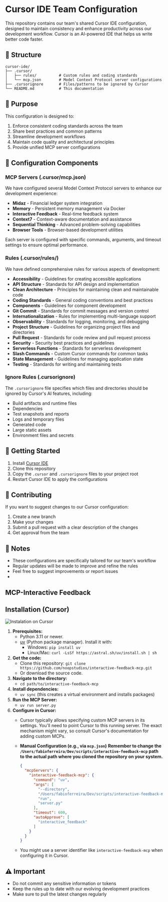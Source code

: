 # Cursor IDE Team Configuration

This repository contains our team's shared Cursor IDE configuration, designed to maintain consistency and enhance productivity across our development workflow. Cursor is an AI-powered IDE that helps us write better code faster.

## 📁 Structure

```
cursor-ide/
├── .cursor/
│   ├── rules/          # Custom rules and coding standards
│   └── mcp.json        # Model Context Protocol server configurations
├── .cursorignore       # Files/patterns to be ignored by Cursor
└── README.md           # This documentation
```

## 🎯 Purpose

This configuration is designed to:
1. Enforce consistent coding standards across the team
2. Share best practices and common patterns
3. Streamline development workflows
4. Maintain code quality and architectural principles
5. Provide unified MCP server configurations

## 🔧 Configuration Components

### MCP Servers (.cursor/mcp.json)

We have configured several Model Context Protocol servers to enhance our development experience:

- **Midaz** - Financial ledger system integration
- **Memory** - Persistent memory management via Docker
- **Interactive Feedback** - Real-time feedback system
- **Context7** - Context-aware documentation and assistance
- **Sequential Thinking** - Advanced problem-solving capabilities
- **Browser Tools** - Browser-based development utilities

Each server is configured with specific commands, arguments, and timeout settings to ensure optimal performance.

### Rules (.cursor/rules/)

We have defined comprehensive rules for various aspects of development:

- **Accessibility** - Guidelines for creating accessible applications
- **API Structure** - Standards for API design and implementation
- **Clean Architecture** - Principles for maintaining clean and maintainable code
- **Coding Standards** - General coding conventions and best practices
- **Components** - Guidelines for component development
- **Git Commit** - Standards for commit messages and version control
- **Internationalization** - Rules for implementing multi-language support
- **Observability** - Standards for logging, monitoring, and debugging
- **Project Structure** - Guidelines for organizing project files and directories
- **Pull Request** - Standards for code review and pull request process
- **Security** - Security best practices and guidelines
- **Serverless Functions** - Standards for serverless development
- **Slash Commands** - Custom Cursor commands for common tasks
- **State Management** - Guidelines for managing application state
- **Testing** - Standards for writing and maintaining tests

### Ignore Rules (.cursorignore)

The `.cursorignore` file specifies which files and directories should be ignored by Cursor's AI features, including:
- Build artifacts and runtime files
- Dependencies
- Test snapshots and reports
- Logs and temporary files
- Generated code
- Large static assets
- Environment files and secrets

## 🚀 Getting Started

1. Install [Cursor IDE](https://cursor.sh/)
2. Clone this repository
3. Copy the `.cursor` and `.cursorignore` files to your project root
4. Restart Cursor IDE to apply the configurations

## 🤝 Contributing

If you want to suggest changes to our Cursor configuration:

1. Create a new branch
2. Make your changes
3. Submit a pull request with a clear description of the changes
4. Get approval from the team

## 📝 Notes

- These configurations are specifically tailored for our team's workflow
- Regular updates will be made to improve and refine the rules
- Feel free to suggest improvements or report issues
- 

## MCP-Interactive Feedback

## Installation (Cursor)

![Instalation on Cursor](https://github.com/noopstudios/interactive-feedback-mcp/blob/main/.github/cursor-example.jpg?raw=true)

1.  **Prerequisites:**
    *   Python 3.11 or newer.
    *   [uv](https://github.com/astral-sh/uv) (Python package manager). Install it with:
        *   Windows: `pip install uv`
        *   Linux/Mac: `curl -LsSf https://astral.sh/uv/install.sh | sh`
2.  **Get the code:**
    *   Clone this repository:
        `git clone https://github.com/noopstudios/interactive-feedback-mcp.git`
    *   Or download the source code.
3.  **Navigate to the directory:**
    *   `cd path/to/interactive-feedback-mcp`
4.  **Install dependencies:**
    *   `uv sync` (this creates a virtual environment and installs packages)
5.  **Run the MCP Server:**
    *   `uv run server.py`
6.  **Configure in Cursor:**
    *   Cursor typically allows specifying custom MCP servers in its settings. You'll need to point Cursor to this running server. The exact mechanism might vary, so consult Cursor's documentation for adding custom MCPs.
    *   **Manual Configuration (e.g., via `mcp.json`)**
        **Remember to change the `/Users/fabioferreira/Dev/scripts/interactive-feedback-mcp` path to the actual path where you cloned the repository on your system.**

        ```json
        {
          "mcpServers": {
            "interactive-feedback-mcp": {
              "command": "uv",
              "args": [
                "--directory",
                "/Users/fabioferreira/Dev/scripts/interactive-feedback-mcp",
                "run",
                "server.py"
              ],
              "timeout": 600,
              "autoApprove": [
                "interactive_feedback"
              ]
            }
          }
        }
        ```
    *   You might use a server identifier like `interactive-feedback-mcp` when configuring it in Cursor.

## ⚠️ Important

- Do not commit any sensitive information or tokens
- Keep the rules up to date with our evolving development practices
- Make sure to pull the latest changes regularly
